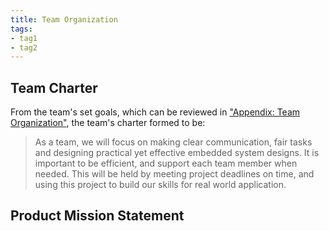 ```yaml
---
title: Team Organization
tags:
- tag1
- tag2
---
```


## Team Charter

From the team's set goals, which can be reviewed in ["Appendix: Team Organization"](https://asu-egr304-2025-f-106.github.io/ASU-EGR304-2025-F-106/Appendix/App-Team-Org/), the team's charter formed to be:

> As a team, we will focus on making clear communication, fair tasks and designing practical yet effective embedded system designs. It is important to be efficient, and support each team member when needed. This will be held by meeting project deadlines on time, and using this project to build our skills for real world application.

## Product Mission Statement

>


